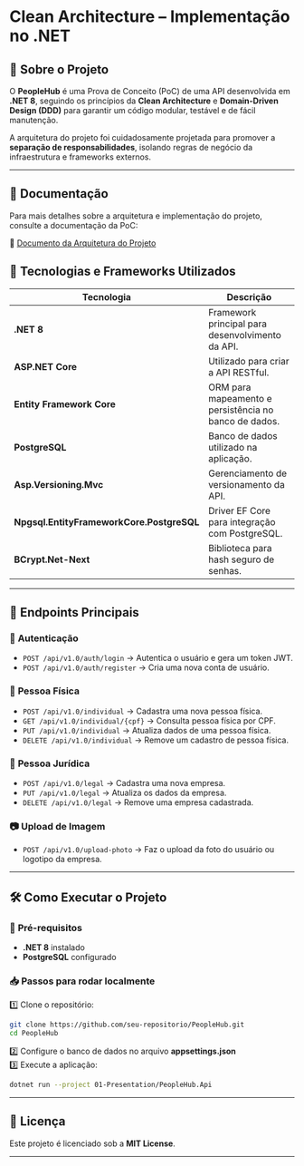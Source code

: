 # Clean Architecture – Implementação no .NET

## 📌 Sobre o Projeto  
O **PeopleHub** é uma Prova de Conceito (PoC) de uma API desenvolvida em **.NET 8**, seguindo os princípios da **Clean Architecture** e **Domain-Driven Design (DDD)** para garantir um código modular, testável e de fácil manutenção.  

A arquitetura do projeto foi cuidadosamente projetada para promover a **separação de responsabilidades**, isolando regras de negócio da infraestrutura e frameworks externos.

---

## 📄 Documentação

Para mais detalhes sobre a arquitetura e implementação do projeto, consulte a documentação da PoC:

📄 [Documento da Arquitetura do Projeto](backend/docs/PoC-PeopleHub-v0.pdf)


## 🚀 Tecnologias e Frameworks Utilizados  
| Tecnologia | Descrição |
|------------|-----------|
| **.NET 8** | Framework principal para desenvolvimento da API. |
| **ASP.NET Core** | Utilizado para criar a API RESTful. |
| **Entity Framework Core** | ORM para mapeamento e persistência no banco de dados. |
| **PostgreSQL** | Banco de dados utilizado na aplicação. |
| **Asp.Versioning.Mvc** | Gerenciamento de versionamento da API. |
| **Npgsql.EntityFrameworkCore.PostgreSQL** | Driver EF Core para integração com PostgreSQL. |
| **BCrypt.Net-Next** | Biblioteca para hash seguro de senhas. |

---

## 📡 Endpoints Principais  

### 🔑 **Autenticação**
- `POST /api/v1.0/auth/login` → Autentica o usuário e gera um token JWT.  
- `POST /api/v1.0/auth/register` → Cria uma nova conta de usuário.  

### 👤 **Pessoa Física**
- `POST /api/v1.0/individual` → Cadastra uma nova pessoa física.  
- `GET /api/v1.0/individual/{cpf}` → Consulta pessoa física por CPF.  
- `PUT /api/v1.0/individual` → Atualiza dados de uma pessoa física.  
- `DELETE /api/v1.0/individual` → Remove um cadastro de pessoa física.  

### 🏢 **Pessoa Jurídica**
- `POST /api/v1.0/legal` → Cadastra uma nova empresa.  
- `PUT /api/v1.0/legal` → Atualiza os dados da empresa.  
- `DELETE /api/v1.0/legal` → Remove uma empresa cadastrada.  

### 📷 **Upload de Imagem**
- `POST /api/v1.0/upload-photo` → Faz o upload da foto do usuário ou logotipo da empresa.  

---

## 🛠️ Como Executar o Projeto  

### 📌 **Pré-requisitos**
- **.NET 8** instalado  
- **PostgreSQL** configurado  

### 📥 **Passos para rodar localmente**
1️⃣ Clone o repositório:  
```bash
git clone https://github.com/seu-repositorio/PeopleHub.git
cd PeopleHub
```
2️⃣ Configure o banco de dados no arquivo **appsettings.json**  
3️⃣ Execute a aplicação:  
```bash
dotnet run --project 01-Presentation/PeopleHub.Api
```

---

## 📜 Licença  
Este projeto é licenciado sob a **MIT License**.  

---
